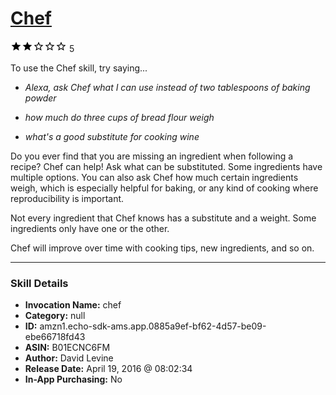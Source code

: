 # [Chef](http://alexa.amazon.com/#skills/amzn1.echo-sdk-ams.app.0885a9ef-bf62-4d57-be09-ebe66718fd43)
![2 stars](../../images/ic_star_black_18dp_1x.png)![2 stars](../../images/ic_star_black_18dp_1x.png)![2 stars](../../images/ic_star_border_black_18dp_1x.png)![2 stars](../../images/ic_star_border_black_18dp_1x.png)![2 stars](../../images/ic_star_border_black_18dp_1x.png) 5

To use the Chef skill, try saying...

* *Alexa, ask Chef what I can use instead of two tablespoons of baking powder*

* *how much do three cups of bread flour weigh*

* *what's a good substitute for cooking wine*

Do you ever find that you are missing an ingredient when following a recipe? Chef can help! Ask what can be substituted. Some ingredients have multiple options. You can also ask Chef how much certain ingredients weigh, which is especially helpful for baking, or any kind of cooking where reproducibility is important.

Not every ingredient that Chef knows has a substitute and a weight. Some ingredients only have one or the other.

Chef will improve over time with cooking tips, new ingredients, and so on.

***

### Skill Details

* **Invocation Name:** chef
* **Category:** null
* **ID:** amzn1.echo-sdk-ams.app.0885a9ef-bf62-4d57-be09-ebe66718fd43
* **ASIN:** B01ECNC6FM
* **Author:** David Levine
* **Release Date:** April 19, 2016 @ 08:02:34
* **In-App Purchasing:** No
